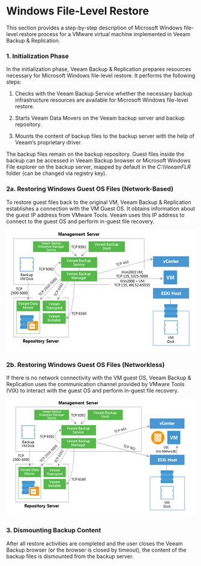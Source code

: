 # Windows File-Level Restore

This section provides a step-by-step description of Microsoft Windows
file-level restore process for a VMware virtual machine implemented in
Veeam Backup & Replication.

### 1. Initialization Phase

In the initialization phase, Veeam Backup & Replication prepares
resources necessary for Microsoft Windows file-level restore. It
performs the following steps:

1.  Checks with the Veeam Backup Service whether the necessary backup
    infrastructure resources are available for Microsoft Windows
    file-level restore.

2.  Starts Veeam Data Movers on the Veeam backup server and
    backup repository.

3.  Mounts the content of backup files to the backup server with the
    help of Veeam’s proprietary driver.

The backup files remain on the backup repository. Guest files inside the
backup can be accessed in Veeam Backup browser or Microsoft Windows File
explorer on the backup server, mapped by default in the *C:\\VeeamFLR*
folder (can be changed via registry key).

### 2a. Restoring Windows Guest OS Files (Network-Based)

To restore guest files back to the original VM, Veeam Backup &
Replication establishes a connection with the VM Guest OS. It obtains
information about the guest IP address from VMware Tools. Veeam uses
this IP address to connect to the guest OS and perform in-guest file
recovery.

![](../media/image67.png)

### 2b. Restoring Windows Guest OS Files (Networkless)

If there is no network connectivity with the VM guest OS, Veeam Backup &
Replication uses the communication channel provided by VMware Tools
(VIX) to interact with the guest OS and perform in-guest file recovery.

![](../media/image68.png)

### 3. Dismounting Backup Content

After all restore activities are completed and the user closes the Veeam
Backup browser (or the browser is closed by timeout), the content of the
backup files is dismounted from the backup server.